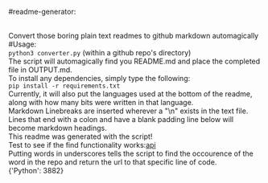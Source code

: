 #readme-generator:


<br>
Convert those boring plain text readmes to github markdown automagically
<br>
#Usage:


<br>
<code>python3 converter.py</code> (within a github repo's directory)
<br>
The script will automagically find you README.md and place the completed file in OUTPUT.md.
<br>
To install any dependencies, simply type the following:
<br>
<code>pip install -r requirements.txt</code>
<br>
Currently, it will also put the languages used at the bottom of the readme, along with how many bits were written in that language.
<br>
Markdown Linebreaks are inserted wherever a "\n" exists in the text file.
<br>
Lines that end with a colon and have a blank padding line below will become markdown headings.
<br>
This readme was generated with the script!
<br>
Test to see if the find functionality works:<a href=https://github.com/sgreene570/readme-generator/blob/master/converter.py#L25>api</a>
<br>
Putting words in underscores tells the script to find the occourence of the word in the repo and return the url to that specific line of code.
<br>
{'Python': 3882}
